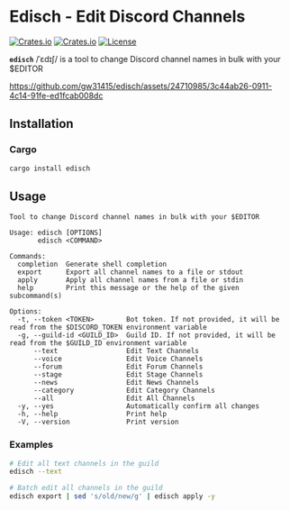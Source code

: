 # Edisch - Edit Discord Channels

[![Crates.io](https://img.shields.io/crates/v/edisch?style=flat-square)](https://crates.io/crates/edisch)
[![Crates.io](https://img.shields.io/crates/d/edisch?style=flat-square)](https://crates.io/crates/edisch)
[![License](https://img.shields.io/badge/license-Apache%202.0-blue?style=flat-square)](LICENSE)

**`edisch`** /ˈɛdɪʃ/ is a tool to change Discord channel names in bulk with your $EDITOR

https://github.com/gw31415/edisch/assets/24710985/3c44ab26-0911-4c14-91fe-ed1fcab008dc

## Installation

### Cargo

```bash
cargo install edisch
```

## Usage

```
Tool to change Discord channel names in bulk with your $EDITOR

Usage: edisch [OPTIONS]
       edisch <COMMAND>

Commands:
  completion  Generate shell completion
  export      Export all channel names to a file or stdout
  apply       Apply all channel names from a file or stdin
  help        Print this message or the help of the given subcommand(s)

Options:
  -t, --token <TOKEN>        Bot token. If not provided, it will be read from the $DISCORD_TOKEN environment variable
  -g, --guild-id <GUILD_ID>  Guild ID. If not provided, it will be read from the $GUILD_ID environment variable
      --text                 Edit Text Channels
      --voice                Edit Voice Channels
      --forum                Edit Forum Channels
      --stage                Edit Stage Channels
      --news                 Edit News Channels
      --category             Edit Category Channels
      --all                  Edit All Channels
  -y, --yes                  Automatically confirm all changes
  -h, --help                 Print help
  -V, --version              Print version
```

### Examples

```bash
# Edit all text channels in the guild
edisch --text

# Batch edit all channels in the guild
edisch export | sed 's/old/new/g' | edisch apply -y
```
